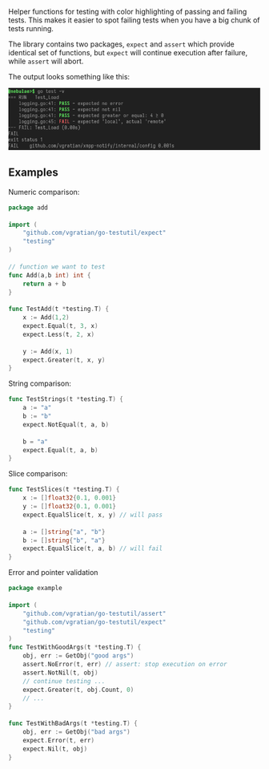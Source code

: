 Helper functions for testing with color highlighting of passing and failing tests. This makes it easier to spot failing tests when you have a big chunk of tests running.

The library contains two packages, `expect` and `assert` which provide identical set of functions, but `expect` will continue execution after failure, while `assert` will abort.

The output looks something like this:

![screenshot](example.png)

## Examples

Numeric comparison:
```go
package add

import (
	"github.com/vgratian/go-testutil/expect"
	"testing"
)

// function we want to test
func Add(a,b int) int {
	return a + b
}

func TestAdd(t *testing.T) {
	x := Add(1,2)
	expect.Equal(t, 3, x)
	expect.Less(t, 2, x)
	
	y := Add(x, 1)
	expect.Greater(t, x, y)
}
```

String comparison:
```go
func TestStrings(t *testing.T) {
	a := "a"
	b := "b"
	expect.NotEqual(t, a, b)
	
	b = "a"
	expect.Equal(t, a, b)
}
```

Slice comparison:

```go
func TestSlices(t *testing.T) {
	x := []float32{0.1, 0.001}
	y := []float32{0.1, 0.001}
	expect.EqualSlice(t, x, y) // will pass
	
	a := []string{"a", "b"}
	b := []string{"b", "a"}
	expect.EqualSlice(t, a, b) // will fail
}
```

Error and pointer validation
```go
package example

import (
	"github.com/vgratian/go-testutil/assert"
	"github.com/vgratian/go-testutil/expect"
	"testing"
)
func TestWithGoodArgs(t *testing.T) {
	obj, err := GetObj("good args")
	assert.NoError(t, err) // assert: stop execution on error
	assert.NotNil(t, obj)
	// continue testing ...
	expect.Greater(t, obj.Count, 0)
	// ...
}

func TestWithBadArgs(t *testing.T) {
	obj, err := GetObj("bad args")
	expect.Error(t, err)
	expect.Nil(t, obj)
}
```
